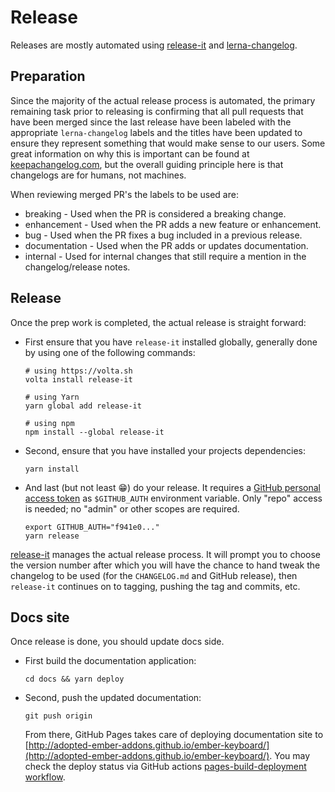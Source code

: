 # Release

Releases are mostly automated using
[release-it](https://github.com/release-it/release-it/) and
[lerna-changelog](https://github.com/lerna/lerna-changelog/).


## Preparation

Since the majority of the actual release process is automated, the primary
remaining task prior to releasing is confirming that all pull requests that
have been merged since the last release have been labeled with the appropriate
`lerna-changelog` labels and the titles have been updated to ensure they
represent something that would make sense to our users. Some great information
on why this is important can be found at
[keepachangelog.com](https://keepachangelog.com/en/1.0.0/), but the overall
guiding principle here is that changelogs are for humans, not machines.

When reviewing merged PR's the labels to be used are:

* breaking - Used when the PR is considered a breaking change.
* enhancement - Used when the PR adds a new feature or enhancement.
* bug - Used when the PR fixes a bug included in a previous release.
* documentation - Used when the PR adds or updates documentation.
* internal - Used for internal changes that still require a mention in the
  changelog/release notes.

## Release

Once the prep work is completed, the actual release is straight forward:

* First ensure that you have `release-it` installed globally, generally done by
  using one of the following commands:

  ```shell
  # using https://volta.sh
  volta install release-it
  
  # using Yarn
  yarn global add release-it
  
  # using npm
  npm install --global release-it
  ```

* Second, ensure that you have installed your projects dependencies:

  ```shell
  yarn install
  ```

* And last (but not least 😁) do your release. It requires a
  [GitHub personal access token](https://github.com/settings/tokens) as
  `$GITHUB_AUTH` environment variable. Only "repo" access is needed; no "admin"
  or other scopes are required.

  ```shell
  export GITHUB_AUTH="f941e0..."
  yarn release
  ```

[release-it](https://github.com/release-it/release-it/) manages the actual
release process. It will prompt you to choose the version number after which
you will have the chance to hand tweak the changelog to be used (for the
`CHANGELOG.md` and GitHub release), then `release-it` continues on to tagging,
pushing the tag and commits, etc.

## Docs site

Once release is done, you should update docs side.

* First build the documentation application:

  ```shell
  cd docs && yarn deploy
  ```

* Second, push the updated documentation:

  ```shell
  git push origin
  ```

  From there, GitHub Pages takes care of deploying documentation site to [http://adopted-ember-addons.github.io/ember-keyboard/](http://adopted-ember-addons.github.io/ember-keyboard/).
  You may check the deploy status via GitHub actions [pages-build-deployment workflow](https://github.com/adopted-ember-addons/ember-keyboard/actions/workflows/pages/pages-build-deployment).
